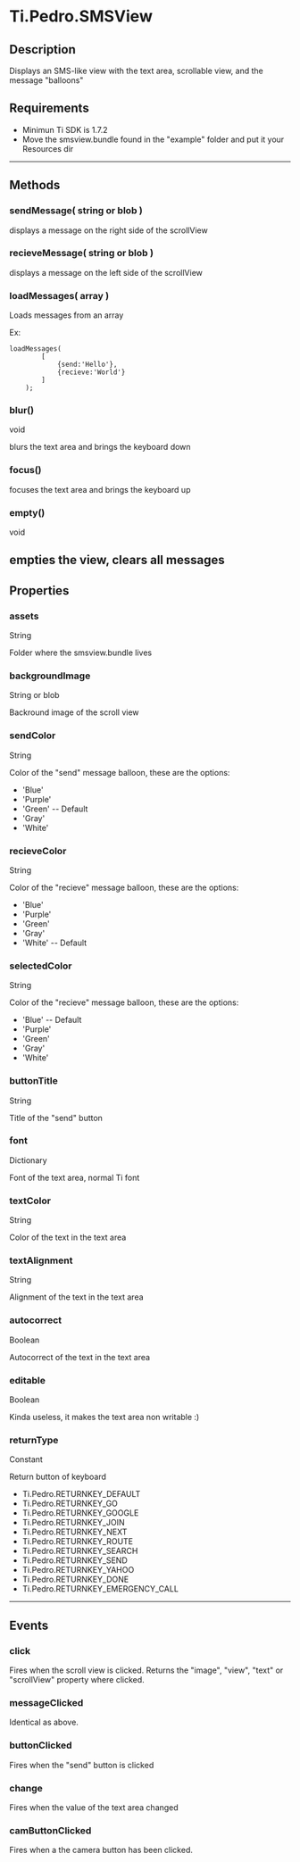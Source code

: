 # Ti.Pedro.SMSView

## Description

Displays an SMS-like view with the text area, scrollable view, and the message "balloons"
## Requirements

- Minimun Ti SDK is 1.7.2
- Move the smsview.bundle found in the "example" folder and put it your Resources dir
----

## Methods

### sendMessage( string or blob )

displays a message on the right side of the scrollView
### recieveMessage( string or blob )

displays a message on the left side of the scrollView

### loadMessages( array )

Loads messages from an array

Ex:
```
loadMessages(
		[
			{send:'Hello'},
			{recieve:'World'}
		]
	);
```
### blur()
void

blurs the text area and brings the keyboard down

### focus()

focuses the text area and brings the keyboard up

### empty()

void

empties the view, clears all messages
----
## Properties

### assets

String

Folder where the smsview.bundle lives

### backgroundImage
String or blob

Backround image of the scroll view

### sendColor
String

Color of the "send" message balloon, these are the options:

- 'Blue'
- 'Purple'
- 'Green' -- Default
- 'Gray'
- 'White'

### recieveColor

String

Color of the "recieve" message balloon, these are the options:

- 'Blue'
- 'Purple'
- 'Green'
- 'Gray'
- 'White' -- Default

### selectedColor

String

Color of the "recieve" message balloon, these are the options:

- 'Blue' -- Default
- 'Purple'
- 'Green'
- 'Gray'
- 'White'

### buttonTitle

String

Title of the "send" button

### font

Dictionary

Font of the text area, normal Ti font

### textColor

String

Color of the text in the text area

### textAlignment

String

Alignment of the text in the text area

### autocorrect

Boolean

Autocorrect of the text in the text area

### editable

Boolean

Kinda useless, it makes the text area non writable :)

### returnType

Constant

Return button of keyboard

- Ti.Pedro.RETURNKEY_DEFAULT
- Ti.Pedro.RETURNKEY_GO
- Ti.Pedro.RETURNKEY_GOOGLE
- Ti.Pedro.RETURNKEY_JOIN
- Ti.Pedro.RETURNKEY_NEXT
- Ti.Pedro.RETURNKEY_ROUTE
- Ti.Pedro.RETURNKEY_SEARCH
- Ti.Pedro.RETURNKEY_SEND
- Ti.Pedro.RETURNKEY_YAHOO
- Ti.Pedro.RETURNKEY_DONE
- Ti.Pedro.RETURNKEY_EMERGENCY_CALL

----
## Events

### click

Fires when the scroll view is clicked. Returns the "image", "view", "text" or "scrollView" property where clicked.

### messageClicked

Identical as above.

### buttonClicked

Fires when the "send" button is clicked

### change

Fires when the value of the text area changed

### camButtonClicked

Fires when a the camera button has been clicked.








